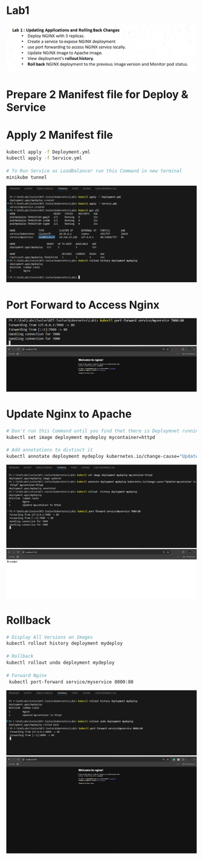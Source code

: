 # Lab1
![Architectire](./assets/Lab1.png)

# Prepare 2 Manifest file for Deploy & Service

# Apply 2 Manifest file
```bash
kubectl apply -f Deployment.yml
kubectl apply -f Service.yml

# To Run Service as LoadBalancer run this Command in new terminal
minikube tunnel
```
![Architectire](./assets/apply.png)

# Port Forward to Access Nginx
![Architectire](./assets/Forward-Nginx.png)
![Architectire](./assets/Nginx-Output.png)


# Update Nginx to Apache
```bash
# Don't run this Command until you find thet there is Deploymnet running
kubectl set image deployment mydeploy mycontainer=httpd

# Add annotations to distinct it
kubectl annotate deployment mydeploy kubernetes.io/change-cause="Updated mycontainer to httpd"

```
![Architectire](./assets/Forward-Apache.png)
![Architectire](./assets/Apache-Output.png)

# Rollback
```bash
# Display All Versions on Images
kubectl rollout history deployment mydeploy

# Rollback
kubectl rollout undo deployment mydeploy  

# Forward Nginx
 kubectl port-forward service/myservice 8000:80
 ```
![Architectire](./assets/Rollback-Forward.png)
![Architectire](./assets/RollBack.png)
